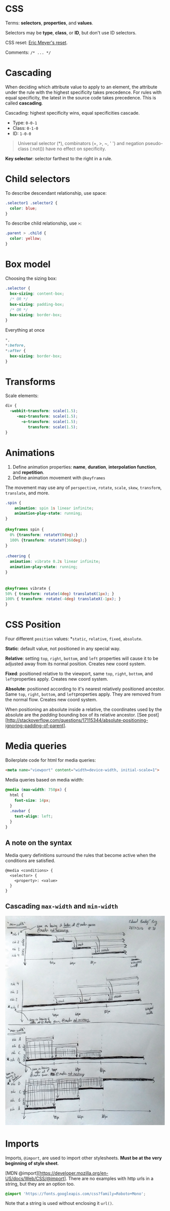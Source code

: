 # CSS
Terms: **selectors**, **properties**, and **values**.

Selectors may be **type**, **class**, or **ID**, but don't use ID selectors.

CSS reset: [Eric Meyer's reset](http://meyerweb.com/eric/tools/css/reset/).

Comments: `/* ... */`

# Cascading

When deciding which attribute value to apply to an element, the attribute under the rule with the highest specificity takes precedence. For rules with equal specificity, the latest in the source code takes precedence. This is called **cascading**.

Cascading: highest specificity wins, equal specificities cascade.
* Type: `0-0-1`
* Class: `0-1-0`
* ID: `1-0-0`

> Universal selector (\*), combinators (+, >, ~, ' ') and negation pseudo-class (:not()) have no effect on specificity.

**Key selector**: selector farthest to the right in a rule.

# Child selectors

To describe descendant relationship, use space:

```css
.selector1 .selector2 {
  color: blue;
}
```

To describe child relationship, use `>`:

```css
.parent > .child {
  color: yellow;
}
```

# Box model
Choosing the sizing box:
```css
.selector {
  box-sizing: content-box;
  /* OR */
  box-sizing: padding-box;
  /* OR */
  box-sizing: border-box;
}
```

Everything at once
```css
*,
*:before,
*:after {
  box-sizing: border-box;
}
```

# Transforms

Scale elements:

```css
div {
  -webkit-transform: scale(1.5);
     -moz-transform: scale(1.5);
       -o-transform: scale(1.5);
          transform: scale(1.5);
}
```

# Animations
1. Define animation properties: **name**, **duration**, **interpolation function**, and **repetition**.
2. Define animation movement with `@keyframes`

The movement may use any of `perspective`, `rotate`, `scale`, `skew`, `transform`, `translate`, and more.

```css
.spin {
    animation: spin 1s linear infinite;
    animation-play-state: running;
}

@keyframes spin {
  0% {transform: rotateY(0deg);}
  100% {transform: rotateY(360deg);}
}

.cheering {
  animation: vibrate 0.2s linear infinite;
  animation-play-state: running;
}


@keyframes vibrate {
50% { transform: rotate(4deg) translateX(1px); }
100% { transform: rotate(-4deg) translateX(-1px); }
}
```

# CSS Position

Four different `position` values: \*`static`, `relative`, `fixed`, `absolute`.

**Static**: default value, not positioned in any special way.

**Relative**: setting `top`, `right`, `bottom`, and `left` properties will cause it to be adjusted away from its normal position. Creates new coord system.

**Fixed**: positioned relative to the viewport, same `top`, `right`, `bottom`, and `left`properties apply. Creates new coord system.

**Absolute**: positioned according to it's nearest relatively positioned ancestor. Same `top`, `right`, `bottom`, and `left`properties apply. They are removed from the normal flow. Creates new coord system.

When positioning an absolute inside a relative, the coordinates used by the absolute are the *padding* bounding box of its relative ancestor. [See post][http://stackoverflow.com/questions/17115344/absolute-positioning-ignoring-padding-of-parent].

# Media queries

Boilerplate code for html for media queries:
```html
<meta name="viewport" content="width=device-width, initial-scale=1">
```

Media queries based on media width:

```css
@media (max-width: 750px) {
  html {
    font-size: 14px;
  }
  .navbar {
    text-align: left;
  }
}
```

## A note on the syntax
Media query definitions surround the rules that become active when the conditions are satisfied.

```
@media <conditions> {
  <selector> {
    <property>: <value>
  }
}
```

## Cascading `max-width` and `min-width`

![min and max width cascading][graph]

[graph]: max-and-min-cascading.jpg

# Imports

Imports, `@import`, are used to import other stylesheets. **Must be at the very beginning of style sheet**.

[MDN @import][https://developer.mozilla.org/en-US/docs/Web/CSS/@import]. There are no examples with http urls in a string, but they are an option too.

```css
@import 'https://fonts.googleapis.com/css?family=Roboto+Mono';
```

Note that a string is used without enclosing it `url()`.
